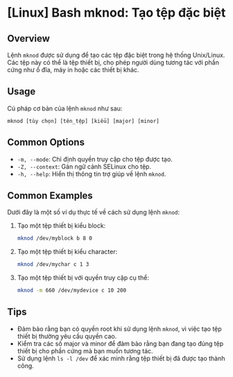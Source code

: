 # [Linux] Bash mknod: Tạo tệp đặc biệt

## Overview
Lệnh `mknod` được sử dụng để tạo các tệp đặc biệt trong hệ thống Unix/Linux. Các tệp này có thể là tệp thiết bị, cho phép người dùng tương tác với phần cứng như ổ đĩa, máy in hoặc các thiết bị khác.

## Usage
Cú pháp cơ bản của lệnh `mknod` như sau:
```
mknod [tùy chọn] [tên_tệp] [kiểu] [major] [minor]
```

## Common Options
- `-m, --mode`: Chỉ định quyền truy cập cho tệp được tạo.
- `-Z, --context`: Gán ngữ cảnh SELinux cho tệp.
- `-h, --help`: Hiển thị thông tin trợ giúp về lệnh `mknod`.

## Common Examples
Dưới đây là một số ví dụ thực tế về cách sử dụng lệnh `mknod`:

1. Tạo một tệp thiết bị kiểu block:
   ```bash
   mknod /dev/myblock b 8 0
   ```

2. Tạo một tệp thiết bị kiểu character:
   ```bash
   mknod /dev/mychar c 1 3
   ```

3. Tạo một tệp thiết bị với quyền truy cập cụ thể:
   ```bash
   mknod -m 660 /dev/mydevice c 10 200
   ```

## Tips
- Đảm bảo rằng bạn có quyền root khi sử dụng lệnh `mknod`, vì việc tạo tệp thiết bị thường yêu cầu quyền cao.
- Kiểm tra các số major và minor để đảm bảo rằng bạn đang tạo đúng tệp thiết bị cho phần cứng mà bạn muốn tương tác.
- Sử dụng lệnh `ls -l /dev` để xác minh rằng tệp thiết bị đã được tạo thành công.